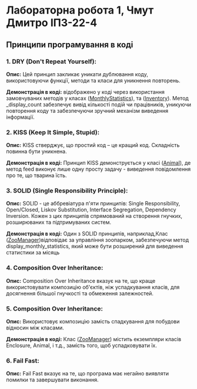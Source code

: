 # Лабораторна робота 1, Чмут Дмитро ІПЗ-22-4

## Принципи програмування в коді

### 1. DRY (Don't Repeat Yourself):
**Опис:**
Цей принцип закликає уникати дублювання коду, використовуючи функції, методи та класи для уникнення повторень.

**Демонстрація в коді:**
відображено у коді через використання замовчуваних методів у класах ([MonthlyStatistics](https://gitlab.com/2022-2026/ipz-22-4/chmut-dmitro/softwaredesign/-/blob/main/lab-1/zoo_classes.py#L44)), та ([Inventory](https://gitlab.com/2022-2026/ipz-22-4/chmut-dmitro/softwaredesign/-/blob/main/lab-1/zoo_classes.py#L101)). Метод _display_count забезпечує вивід кількості подій чи працівників, уникуючи повторення коду та забезпечуючи зручний механізм виведення інформації.

### 2. KISS (Keep It Simple, Stupid):

**Опис:**
KISS стверджує, що простий код – це кращий код. Складність повинна бути уникнена.

**Демонстрація в коді:**
Принцип KISS демонструється у класі ([Animal](https://gitlab.com/2022-2026/ipz-22-4/chmut-dmitro/softwaredesign/-/blob/main/lab-1/zoo_classes.py#L61)), де метод feed виконує лише одну просту задачу - виведення повідомлення про те, що тварина їсть.

### 3. SOLID (Single Responsibility Principle):

**Опис:**
SOLID - це аббревіатура п'яти принципів: Single Responsibility, Open/Closed, Liskov Substitution, Interface Segregation, Dependency Inversion. Кожен з цих принципів спрямований на створення гнучких, розширюваних та підтримуваних систем.

**Демонстрація в коді:**
Один з SOLID принципів, наприклад,Клас ([ZooManager](https://gitlab.com/2022-2026/ipz-22-4/chmut-dmitro/softwaredesign/-/blob/main/lab-1/zoo_classes.py#L29))відповідає за управління зоопарком, забезпечуючи метод display_monthly_statistics, який може бути розширений для виведення статистики за місяць

### 4. Composition Over Inheritance:

**Опис:**
Composition Over Inheritance вказує на те, що краще використовувати композицію об'єктів, ніж успадкування класів, для досягнення більшої гнучкості та обмеження залежностей.

### 5. Composition Over Inheritance:

**Опис:**
Використовує композицію замість спадкування для побудови відносин між класами.

**Демонстрація в коді:**
Клас ([ZooManager](https://gitlab.com/2022-2026/ipz-22-4/chmut-dmitro/softwaredesign/-/blob/main/lab-1/zoo_classes.py#L1)) містить екземпляри класів Enclosure, Animal, і т.д., замість того, щоб успадковувати їх.

### 6. Fail Fast:

**Опис:**
Fail Fast вказує на те, що програма має негайно виявляти помилки та завершувати виконання.

